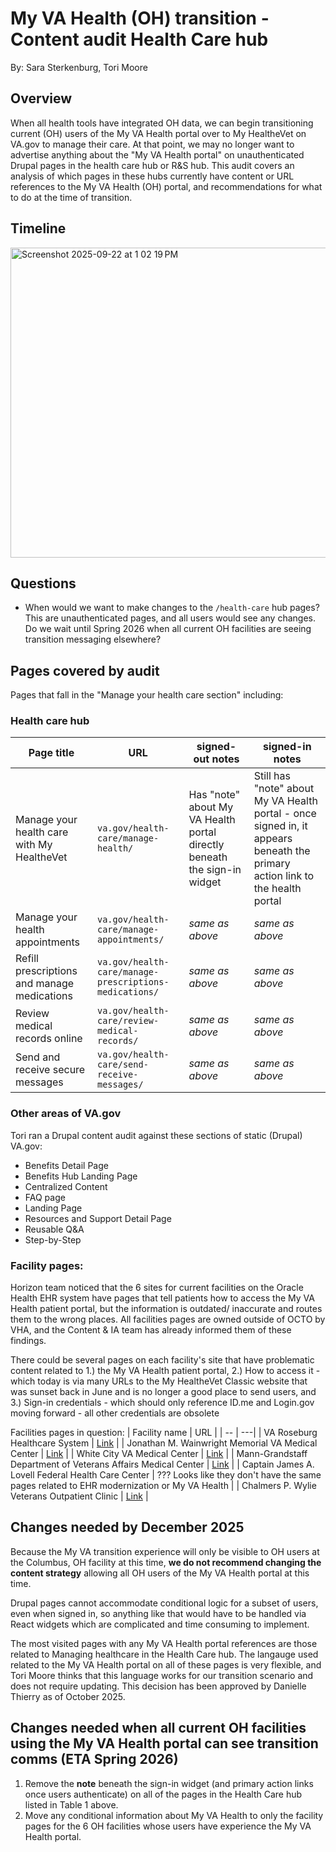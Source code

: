 # My VA Health (OH) transition - Content audit Health Care hub
By: Sara Sterkenburg, Tori Moore

## Overview
When all health tools have integrated OH data, we can begin transitioning current (OH) users of the My VA Health portal over to My HealtheVet on VA.gov to manage their care. At that point, we may no longer want to advertise anything about the "My VA Health portal" on unauthenticated Drupal pages in the health care hub or R&S hub. This audit covers an analysis of which pages in these hubs currently have content or URL references to the My VA Health (OH) portal, and recommendations for what to do at the time of transition.

## Timeline
<img width="1034" height="496" alt="Screenshot 2025-09-22 at 1 02 19 PM" src="https://github.com/user-attachments/assets/2eda7a16-f1a4-4e72-90cb-b16ee0a242d8" />

## Questions
* When would we want to make changes to the `/health-care` hub pages? This are unauthenticated pages, and all users would see any changes. Do we wait until Spring 2026 when all current OH facilities are seeing transition messaging elsewhere? 

## Pages covered by audit
Pages that fall in the "Manage your health care section" including: 

### Health care hub
|Page title | URL| signed-out notes| signed-in notes |
|--------|-------|-------|-----|
| Manage your health care with My HealtheVet| `va.gov/health-care/manage-health/` | Has "note" about My VA Health portal directly beneath the sign-in widget| Still has "note" about My VA Health portal - once signed in, it appears beneath the primary action link to the health portal |
| Manage your health appointments | `va.gov/health-care/manage-appointments/` | _same as above_ | _same as above_  |
| Refill prescriptions and manage medications | `va.gov/health-care/manage-prescriptions-medications/` | _same as above_ | _same as above_ |
| Review medical records online | `va.gov/health-care/review-medical-records/` | _same as above_ | _same as above_ |
| Send and receive secure messages | `va.gov/health-care/send-receive-messages/` | _same as above_ | _same as above_ |

### Other areas of VA.gov
Tori ran a Drupal content audit against these sections of static (Drupal) VA.gov: 
* Benefits Detail Page
* Benefits Hub Landing Page
* Centralized Content
* FAQ page
* Landing Page
* Resources and Support Detail Page
* Reusable Q&A
* Step-by-Step

### Facility pages: 
Horizon team noticed that the 6 sites for current facilities on the Oracle Health EHR system have pages that tell patients how to access the My VA Health patient portal, but the information is outdated/ inaccurate and routes them to the wrong places. All facilities pages are owned outside of OCTO by VHA, and the Content & IA team has already informed them of these findings. 

There could be several pages on each facility's site that have problematic content related to 
1.) the My VA Health patient portal, 
2.) How to access it - which today is via many URLs to the My HealtheVet Classic website that was sunset back in June and is no longer a good place to send users, and 
3.) Sign-in credentials - which should only reference ID.me and Login.gov moving forward - all other credentials are obsolete

Facilities pages in question: 
| Facility name | URL | 
| -- | ---|
| VA Roseburg Healthcare System | [Link](https://www.va.gov/roseburg-health-care/programs/my-va-health/) | 
| Jonathan M. Wainwright Memorial VA Medical Center | [Link](https://www.va.gov/walla-walla-health-care/programs/my-va-health/) | 
| White City VA Medical Center | [Link](https://www.va.gov/southern-oregon-health-care/programs/my-va-health/) |
| Mann-Grandstaff Department of Veterans Affairs Medical Center | [Link](https://www.va.gov/spokane-health-care/programs/my-va-health/) |
| Captain James A. Lovell Federal Health Care Center | ??? Looks like they don't have the same pages related to EHR modernization or My VA Health |
| Chalmers P. Wylie Veterans Outpatient Clinic | [Link](https://www.va.gov/central-ohio-health-care/programs/my-va-health/) |

## Changes needed by December 2025
Because the My VA transition experience will only be visible to OH users at the Columbus, OH facility at this time, **we do not recommend changing the content strategy** allowing all OH users of the My VA Health portal at this time. 

Drupal pages cannot accommodate conditional logic for a subset of users, even when signed in, so anything like that would have to be handled via React widgets which are complicated and time consuming to implement. 

The most visited pages with any My VA Health portal references are those related to Managing healthcare in the Health Care hub. The langauge used related to the My VA Health portal on all of these pages is very flexible, and Tori Moore thinks that this language works for our transition scenario and does not require updating. This decision has been approved by Danielle Thierry as of October 2025. 

## Changes needed when all current OH facilities using the My VA Health portal can see transition comms (ETA Spring 2026) 
1. Remove the **note** beneath the sign-in widget (and primary action links once users authenticate) on all of the pages in the Health Care hub listed in Table 1 above.
2. Move any conditional information about My VA Health to only the facility pages for the 6 OH facilities whose users have experience the My VA Health portal.

